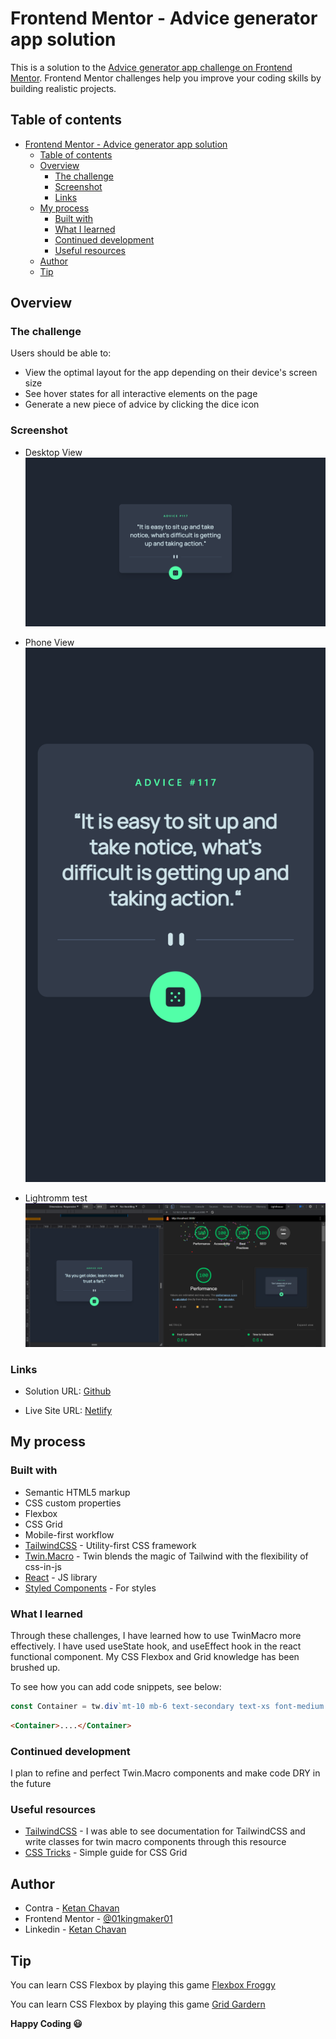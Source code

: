 # Frontend Mentor - Advice generator app solution

This is a solution to the [Advice generator app challenge on Frontend Mentor](https://www.frontendmentor.io/challenges/advice-generator-app-QdUG-13db). Frontend Mentor challenges help you improve your coding skills by building realistic projects.

## Table of contents

- [Frontend Mentor - Advice generator app solution](#frontend-mentor---advice-generator-app-solution)
  - [Table of contents](#table-of-contents)
  - [Overview](#overview)
    - [The challenge](#the-challenge)
    - [Screenshot](#screenshot)
    - [Links](#links)
  - [My process](#my-process)
    - [Built with](#built-with)
    - [What I learned](#what-i-learned)
    - [Continued development](#continued-development)
    - [Useful resources](#useful-resources)
  - [Author](#author)
  - [Tip](#tip)

## Overview

### The challenge

Users should be able to:

- View the optimal layout for the app depending on their device's screen size
- See hover states for all interactive elements on the page
- Generate a new piece of advice by clicking the dice icon

### Screenshot

- Desktop View
  ![Desktop View](./src/images/challenge/desktop.png)

- Phone View
  ![Phone View](./src/images/challenge/Phone.png)

- Lightromm test
  ![Lighthouse Test](./src/images/challenge/lighthouse.png)

### Links

- Solution URL: [Github](https://github.com/01kingmaker01/Challenge_1)

- Live Site URL: [Netlify](https://ketanchallenge.netlify.app/)

## My process

### Built with

- Semantic HTML5 markup
- CSS custom properties
- Flexbox
- CSS Grid
- Mobile-first workflow
- [TailwindCSS](https://tailwindcss.com/) - Utility-first CSS framework
- [Twin.Macro](https://github.com/ben-rogerson/twin.macro) -
  Twin blends the magic of Tailwind with the flexibility of css-in-js
- [React](https://reactjs.org/) - JS library
- [Styled Components](https://styled-components.com/) - For styles

### What I learned

Through these challenges, I have learned how to use TwinMacro more effectively.
I have used useState hook, and useEffect hook in the react functional component.
My CSS Flexbox and Grid knowledge has been brushed up.

To see how you can add code snippets, see below:

```js
const Container = tw.div`mt-10 mb-6 text-secondary text-xs font-medium md:(mt-12 font-size[.85rem])`;
```

```html
<Container>....</Container>
```

### Continued development

I plan to refine and perfect Twin.Macro components and make code DRY in the future

### Useful resources

- [TailwindCSS](https://tailwindcss.com/) - I was able to see documentation for TailwindCSS and write classes for twin macro components through this resource
- [CSS Tricks](https://css-tricks.com/snippets/css/complete-guide-grid/) - Simple guide for CSS Grid

## Author

- Contra - [Ketan Chavan](https://contra.com/ketan_chavan)
- Frontend Mentor - [@01kingmaker01](https://www.frontendmentor.io/profile/01kingmaker01)
- Linkedin - [Ketan Chavan](https://www.linkedin.com/in/ketan-chavan/)

## Tip

You can learn CSS Flexbox by playing this game [Flexbox Froggy](https://flexboxfroggy.com/)

You can learn CSS Flexbox by playing this game [Grid Gardern](https://cssgridgarden.com/)

**Happy Coding 😃**

